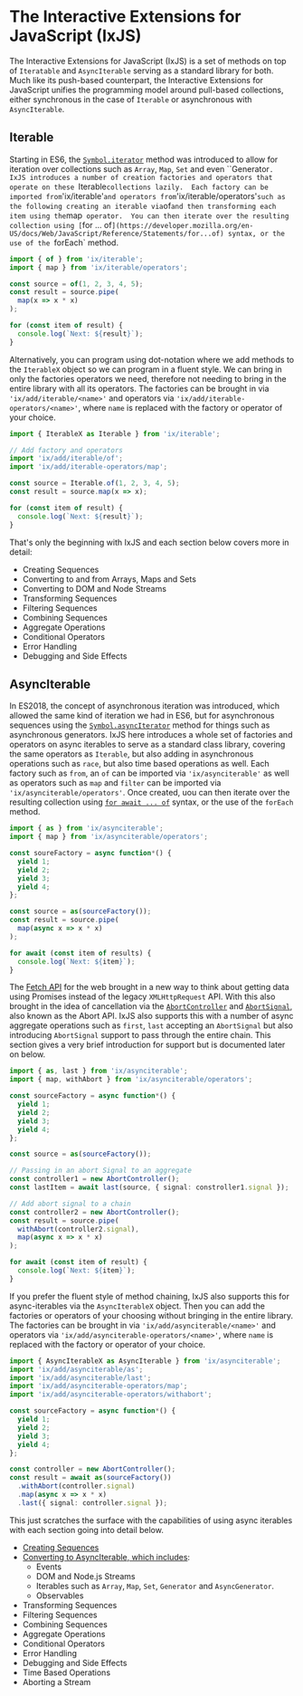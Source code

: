 # The Interactive Extensions for JavaScript (IxJS)

The Interactive Extensions for JavaScript (IxJS) is a set of methods on top of `Iteratable` and `AsyncIterable` serving as a standard library for both.  Much like its push-based counterpart, the Interactive Extensions for JavaScript unifies the programming model around pull-based collections, either synchronous in the case of `Iterable` or asynchronous with `AsyncIterable`.

## Iterable

Starting in ES6, the [`Symbol.iterator`](https://developer.mozilla.org/en-US/docs/Web/JavaScript/Reference/Global_Objects/Symbol/iterator) method was introduced to allow for iteration over collections such as `Array`, `Map`, `Set` and even ``Generator`.  IxJS introduces a number of creation factories and operators that operate on these `Iterable` collections lazily.  Each factory can be imported from `'ix/iterable'` and operators from `'ix/iterable/operators'` such as the following creating an iterable via `of` and then transforming each item using the `map` operator.  You can then iterate over the resulting collection using [`for ... of`](https://developer.mozilla.org/en-US/docs/Web/JavaScript/Reference/Statements/for...of) syntax, or the use of the `forEach` method.

```typescript
import { of } from 'ix/iterable';
import { map } from 'ix/iterable/operators';

const source = of(1, 2, 3, 4, 5);
const result = source.pipe(
  map(x => x * x)
);

for (const item of result) {
  console.log(`Next: ${result}`);
}
```

Alternatively, you can program using dot-notation where we add methods to the `IterableX` object so we can program in a fluent style.  We can bring in only the factories operators we need, therefore not needing to bring in the entire library with all its operators.  The factories can be brought in via `'ix/add/iterable/<name>'` and operators via `'ix/add/iterable-operators/<name>'`, where `name` is replaced with the factory or operator of your choice.

```typescript
import { IterableX as Iterable } from 'ix/iterable';

// Add factory and operators
import 'ix/add/iterable/of';
import 'ix/add/iterable-operators/map';

const source = Iterable.of(1, 2, 3, 4, 5);
const result = source.map(x => x);

for (const item of result) {
  console.log(`Next: ${result}`);
}
```

That's only the beginning with IxJS and each section below covers more in detail:

- Creating Sequences
- Converting to and from Arrays, Maps and Sets
- Converting to DOM and Node Streams
- Transforming Sequences
- Filtering Sequences
- Combining Sequences
- Aggregate Operations
- Conditional Operators
- Error Handling
- Debugging and Side Effects

## AsyncIterable

In ES2018, the concept of asynchronous iteration was introduced, which allowed the same kind of iteration we had in ES6, but for asynchronous sequences using the [`Symbol.asyncIterator`](https://developer.mozilla.org/en-US/docs/Web/JavaScript/Reference/Global_Objects/Symbol/asyncIterator) method for things such as asynchronous generators.  IxJS here introduces a whole set of factories and operators on async iterables to serve as a standard class library, covering the same operators as `Iterable`, but also adding in asynchronous operations such as `race`, but also time based operations as well.  Each factory such as `from`, an `of` can be imported via `'ix/asynciterable'` as well as operators such as `map` and `filter` can be imported via `'ix/asynciterable/operators'`.  Once created, uou can then iterate over the resulting collection using [`for await ... of`](https://developer.mozilla.org/en-US/docs/Web/JavaScript/Reference/Statements/for-await...of) syntax, or the use of the `forEach` method.

```typescript
import { as } from 'ix/asynciterable';
import { map } from 'ix/asynciterable/operators';

const soureFactory = async function*() {
  yield 1;
  yield 2;
  yield 3;
  yield 4;
};

const source = as(sourceFactory());
const result = source.pipe(
  map(async x => x * x)
);

for await (const item of results) {
  console.log(`Next: ${item}`);
}
```

The [Fetch API](https://developer.mozilla.org/en-US/docs/Web/API/Fetch_API) for the web brought in a new way to think about getting data using Promises instead of the legacy `XMLHttpRequest` API.  With this also brought in the idea of cancellation via the [`AbortController`](https://developer.mozilla.org/en-US/docs/Web/API/AbortController) and [`AbortSignal`](https://developer.mozilla.org/en-US/docs/Web/API/AbortSignal), also known as the Abort API.  IxJS also supports this with a number of async aggregate operations such as `first`, `last` accepting an `AbortSignal` but also introducing `AbortSignal` support to pass through the entire chain.  This section gives a very brief introduction for support but is documented later on below.

```typescript
import { as, last } from 'ix/asynciterable';
import { map, withAbort } from 'ix/asynciterable/operators';

const sourceFactory = async function*() {
  yield 1;
  yield 2;
  yield 3;
  yield 4;
};

const source = as(sourceFactory());

// Passing in an abort Signal to an aggregate
const controller1 = new AbortController();
const lastItem = await last(source, { signal: constroller1.signal });

// Add abort signal to a chain
const controller2 = new AbortController();
const result = source.pipe(
  withAbort(controller2.signal),
  map(async x => x * x)
);

for await (const item of result) {
  console.log(`Next: ${item}`);
}
```

If you prefer the fluent style of method chaining, IxJS also supports this for async-iterables via the `AsyncIterableX` object.  Then you can add the factories or operators of your choosing without bringing in the entire library.  The factories can be brought in via `'ix/add/asynciterable/<name>'` and operators via `'ix/add/asynciterable-operators/<name>'`, where `name` is replaced with the factory or operator of your choice.

```typescript
import { AsyncIterableX as AsyncIterable } from 'ix/asynciterable';
import 'ix/add/asynciterable/as';
import 'ix/add/asynciterable/last';
import 'ix/add/asynciterable-operators/map';
import 'ix/add/asynciterable-operators/withabort';

const sourceFactory = async function*() {
  yield 1;
  yield 2;
  yield 3;
  yield 4;
};

const controller = new AbortController();
const result = await as(sourceFactory())
  .withAbort(controller.signal)
  .map(async x => x * x)
  .last({ signal: controller.signal });
```

This just scratches the surface with the capabilities of using async iterables with each section going into detail below.

- [Creating Sequences](asynciterable/creating.md)
- [Converting to AsyncIterable, which includes](asynciterable/converting.md):
  - Events
  - DOM and Node.js Streams
  - Iterables such as `Array`, `Map`, `Set`, `Generator` and `AsyncGenerator`.
  - Observables
- Transforming Sequences
- Filtering Sequences
- Combining Sequences
- Aggregate Operations
- Conditional Operators
- Error Handling
- Debugging and Side Effects
- Time Based Operations
- Aborting a Stream
